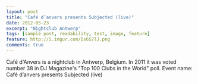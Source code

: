 ```yaml
---
layout: post
title: "Café d’anvers presents Subjected (live)"
date: 2012-05-23
excerpt: "Nightclub Antwerp"
tags: [sample post, readability, test, image, feature]
feature: http://i.imgur.com/Ds6S7lJ.png
comments: true
---
```

Café d'Anvers is a nightclub in Antwerp, Belgium. 
In 2011 it was voted number 38 in 
DJ Magazine's "Top 100 Clubs in the World" poll. 
Event name: Café d’anvers presents Subjected (live) 
